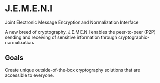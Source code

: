 # J.E.M.E.N.I

Joint Electronic Message Encryption and Normalization Interface

A new breed of cryptography. J.E.M.E.N.I enables the peer-to-peer (P2P) sending and receiving of sensitive information through cryptographic-normalization.

## Goals

Create unique outside-of-the-box cryptography solutions that are accessible to everyone.
